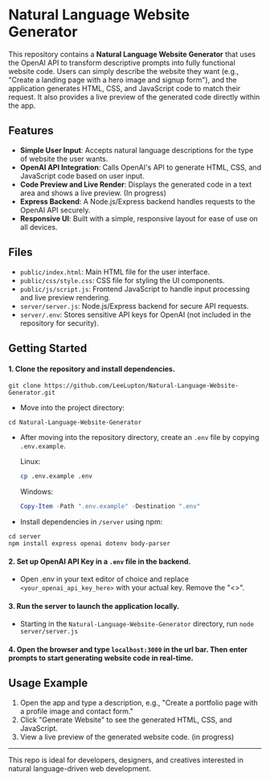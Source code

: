 # Natural Language Website Generator

This repository contains a **Natural Language Website Generator** that uses the OpenAI API to transform descriptive prompts into fully functional website code. Users can simply describe the website they want (e.g., "Create a landing page with a hero image and signup form"), and the application generates HTML, CSS, and JavaScript code to match their request. It also provides a live preview of the generated code directly within the app.

## Features

- **Simple User Input**: Accepts natural language descriptions for the type of website the user wants.
- **OpenAI API Integration**: Calls OpenAI's API to generate HTML, CSS, and JavaScript code based on user input.
- **Code Preview and Live Render**: Displays the generated code in a text area and shows a live preview. (In progress)
- **Express Backend**: A Node.js/Express backend handles requests to the OpenAI API securely.
- **Responsive UI**: Built with a simple, responsive layout for ease of use on all devices.

## Files

- `public/index.html`: Main HTML file for the user interface.
- `public/css/style.css`: CSS file for styling the UI components.
- `public/js/script.js`: Frontend JavaScript to handle input processing and live preview rendering.
- `server/server.js`: Node.js/Express backend for secure API requests.
- `server/.env`: Stores sensitive API keys for OpenAI (not included in the repository for security).

## Getting Started

#### 1. **Clone the repository** and install dependencies.

   ```git
   git clone https://github.com/LeeLupton/Natural-Language-Website-Generator.git
   ```

   - Move into the project directory:
   
   ```
   cd Natural-Language-Website-Generator
   ```

   - After moving into the repository directory, create an `.env` file by copying `.env.example`.
  
     Linux:
     ```bash
     cp .env.example .env
     ```
  
     Windows:
     ```PowerShell
     Copy-Item -Path ".env.example" -Destination ".env"
     ```
  
  - Install dependencies in `/server` using npm:
  ```npm
  cd server
  npm install express openai dotenv body-parser
  ```
  
#### 2. **Set up OpenAI API Key** in a `.env` file in the backend.
   - Open .env in your text editor of choice and replace `<your_openai_api_key_here>` with your actual key. Remove the "<>".

#### 3. **Run the server** to launch the application locally.
   - Starting in the `Natural-Language-Website-Generator` directory, run `node server/server.js`

#### 4. Open the browser and type `localhost:3000` in the url bar. Then enter prompts to start generating website code in real-time.

## Usage Example

1. Open the app and type a description, e.g., "Create a portfolio page with a profile image and contact form."
2. Click "Generate Website" to see the generated HTML, CSS, and JavaScript.
3. View a live preview of the generated website code. (in progress)

---

This repo is ideal for developers, designers, and creatives interested in natural language-driven web development.

